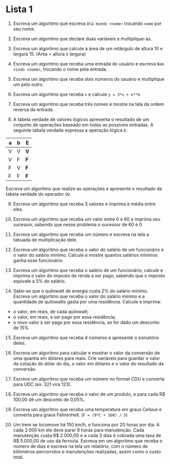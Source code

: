 # Lista 1

1. Escreva um algoritmo que  escreva `Olá mundo <nome>` trocando `nome` por seu nome.

2. Escreva um algoritmo que declare duas variáveis e multiplique-as.

3. Escreva um algoritmo que calcule a área de um retângulo de altura 10 e largura 15. (Area = altura x largura)

4. Escreva um algoritmo que receba uma entrada do usuário e escreva `Bem vindo <nome>`, trocando o nome pela entrada.

5. Escreva um algoritmo que receba dois números do usuário e multiplique um pelo outro.

6. Escreva um algoritmo que receba `x` e calcule `y = 3*x + x**4`

7. Escreva um algoritmo que receba três nomes e mostre na tela da ordem reversa da entrada.

8. A tabela verdade de valores lógicos apresenta o resultado de um conjunto de operações baseado em todas as possíveis entradas. A seguinte tabela verdade expressa a operação lógica `E`:

| a | b | E |  
| --- | --- | --- |  
| V | V | __V__ |  
| V | F | __F__ |  
| F | V | __F__ |  
| F | F | __F__ |  

Escreva um algoritmo que realize as operações e apresente o resultado da tabela verdade do operador `OU`.

9. Escreva um algoritmo que receba 3 valores e imprima a média entre eles.

10. Escreva um algoritmo que receba um valor entre 0 e 60 e imprima seu sucessor, sabendo que nesse problema o sucessor de 60 é 0.

11. Escreva um algoritmo que receba um número e escreva na tela a tabuada de multiplicação dele.

12. Escreva um algoritmo que receba o valor do salário de um funcionário e o valor do salário mínimo. Calcule e mostre quantos salários mínimos ganha esse funcionário.

13. Escreva um algoritmo que receba o salário de um funcionário, calcule e imprima o valor do imposto de renda a ser pago, sabendo que o imposto equivale a 5% do salário.

14. Sabe-se que o quilowatt de energia custa 2% do salário mínimo. Escreva um algoritmo que receba o valor do salário mínimo e a quantidade
de quilowatts gasta por uma residência. Calcule e imprima:
* o valor, em reais, de cada quilowatt;
* o valor, em reais, a ser pago por essa residência;
* o novo valor à ser pago por essa residência, se for dado um desconto de 15%

15. Escreva um algoritmo que receba 4 números e apresente o somatório deles.

16. Escreva um algoritmo para calcular e mostrar o valor da conversão de uma quantia em dólares para reais. Crie variáveis para
guardar o valor da cotação do dólar do dia, o valor em dólares e o valor do resultado da conversão.

17. Escreva um algoritmo que receba um número no format CDU e converta para UDC (ex. 321 vira 123). 

18. Escreva um algoritmo que receba o valor de um produto, e para cada R$ 100,00 dê um desconto de 0,05%.

19. Escreva um algoritmo que receba uma temperatura em graus Celsius e converta para graus Fahrenheit. (`F = (9*C + 160) / 5`)

20. Um trem se locomove há 150 km/h, e funciona por 20 horas por dia. A cada 2.000 km ele deve parar 6 horas para manutenção. Cada manutenção custa R$ 2.000,00 e a cada 3 dias é cobrada uma taxa de R$ 5.000,00 de uso da ferrovia. Escreva em um algoritmo que receba o número de dias e escreva na tela um relatório, com o número de kilômetros percorridos e manutenções realizadas, assim como o custo total.